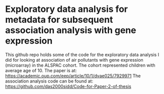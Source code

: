# Exploratory data analysis for metadata for subsequent association analysis with gene expression

This github repo holds some of the code for the exploratory data analysis I did for looking at association of air pollutants with gene expression (microarray) in the ALSPAC cohort. The cohort represented children with average age of 10. The paper is at: https://academic.oup.com/eep/article/10/1/dvae025/7929971
The association analysis code can be found at: https://github.com/das2000sidd/Code-for-Paper-2-of-thesis
